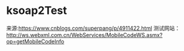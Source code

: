 # ksoap2Test

来源:https://www.cnblogs.com/superpang/p/4911422.html
测试网站：http://ws.webxml.com.cn/WebServices/MobileCodeWS.asmx?op=getMobileCodeInfo
